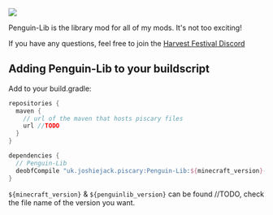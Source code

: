 ![](src/main/resources/assets/penguinlib/logo.png)

Penguin-Lib is the library mod for all of my mods. It's not too exciting!

If you have any questions, feel free to join the [Harvest Festival Discord](https://discord.gg/MRZAyze)

Adding Penguin-Lib to your buildscript
---
Add to your build.gradle:
```gradle
repositories {
  maven {
    // url of the maven that hosts piscary files
    url //TODO
  }
}

dependencies {
  // Penguin-Lib
  deobfCompile "uk.joshiejack.piscary:Penguin-Lib:${minecraft_version}-${piscary_version}"
}
```

`${minecraft_version}` & `${penguinlib_version}` can be found //TODO, check the file name of the version you want.